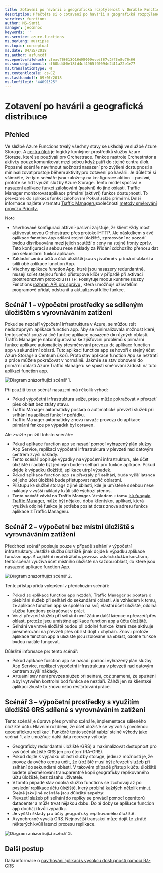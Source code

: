 ```yaml
---
title: Zotavení po havárii a geografická rozptýlenost v Durable Functions – Azure
description: Přečtěte si o zotavení po havárii a geografická rozptýlenost v Durable Functions.
services: functions
author: MS-Santi
manager: jeconnoc
keywords: ''
ms.service: azure-functions
ms.devlang: multiple
ms.topic: conceptual
ms.date: 04/25/2018
ms.author: azfuncdf
ms.openlocfilehash: c3eae78b613916d05009ecdd567c2f73e5e78c66
ms.sourcegitcommit: af60bd400e18fd4cf4965f90094e2411a22e1e77
ms.translationtype: MT
ms.contentlocale: cs-CZ
ms.lasthandoff: 09/07/2018
ms.locfileid: "44091325"
---
```

# <a name="disaster-recovery-and-geo-distribution"></a>Zotavení po havárii a geografická distribuce

## <a name="overview"></a>Přehled
Ve službě Azure Functions trvalý všechny stavy se ukládají ve službě Azure Storage. A [centra úloh](durable-functions-task-hubs.md) je logický kontejner prostředků služby Azure Storage, které se používají pro Orchestrace. Funkce nástroje Orchestrator a aktivity pouze komunikovat mezi sebou když patří do stejné centra úloh.
Popsané scénáře navrhnout možnosti nasazení pro zvýšení dostupnosti a minimalizovat prostoje během aktivity pro zotavení po havárii.
Je důležité si všimněte, že tyto scénáře jsou založeny na konfigurace aktivní – pasivní, protože se řídit využití služby Azure Storage. Tento model spočívá v nasazení aplikace funkcí zálohování (pasivní) do jiné oblasti. Traffic Manager monitorovat aplikace primární (aktivní) funkce dostupnosti. To převezme do aplikace funkci zálohování Pokud selže primární. Další informace najdete v tématu [Traffic Manageru](https://azure.microsoft.com/services/traffic-manager/)společnosti [metody směrování provozu Priority.](../traffic-manager/traffic-manager-routing-methods.md#a-name--priorityapriority-traffic-routing-method)


>[!NOTE]
>- Navrhované konfiguraci aktivní-pasivní zajišťuje, že klient vždy moct aktivovat novou Orchestrace přes protokol HTTP. Ale následkem s dvě aplikace function App sdílení stejné úložiště, zpracování na pozadí budou distribuována mezi jejich soutěží o ceny na stejné fronty zpráv. Tuto konfiguraci s sebou nese náklady za Přidání odchozího přenosu dat pro sekundární funkci aplikace.
>- Základní centra účtů a úloh úložiště jsou vytvořené v primární oblasti a sdílí obě aplikace function App.
>- Všechny aplikace function App, které jsou nasazeny redundantně, musejí sdílet stejnou funkci přístupové klíče v případě při aktivaci prostřednictvím protokolu HTTP. Poskytuje modul Runtime služby Functions [rozhraní API pro správu](https://github.com/Azure/azure-functions-host/wiki/Key-management-API) , která umožňuje uživatelům programově přidat, odstranit a aktualizovat klíče funkce.

## <a name="scenario-1---load-balanced-compute-with-shared-storage"></a>Scénář 1 – výpočetní prostředky se sdíleným úložištěm s vyrovnáváním zatížení
Pokud se nezdaří výpočetní infrastruktura v Azure, se můžou stát nedostupnými aplikace function app. Aby se minimalizovala možnost které, tento scénář používá dvě funkce aplikace nasazené do různých oblastí. Traffic Manager je nakonfigurována ke zjišťování problémů s primární funkce aplikace automaticky přesměrování provozu do aplikace function app v sekundární oblasti. Tuto aplikaci function app se hovoří o stejný účet Azure Storage a Centrum úkolů. Proto stav aplikace function App se neztratí a práce můžete pokračovat v normálně. Jakmile se stav obnovení do primární oblasti Azure Traffic Manageru se spustí směrování žádostí na tuto aplikaci function app.


![Diagram znázorňující scénář 1.](media/durable-functions-disaster-recovery-geo-distribution/durable-functions-geo-scenario01.png)

Při použití tento scénář nasazení má několik výhod:
- Pokud výpočetní infrastruktura selže, práce může pokračovat v převzetí přes oblast bez ztráty stavu.
- Traffic Manager automaticky postará o automatické převzetí služeb při selhání na aplikaci funkcí v pořádku.
- Traffic Manager automaticky znovu naváže provozu do aplikace primární funkce po výpadek byl opraven.

Ale zvažte použití tohoto scénáře:
- Pokud aplikace function app se nasadí pomocí vyhrazený plán služby App Service, replikaci výpočetní infrastruktura v převzetí nad datovým centrem zvýší náklady.
- Tento scénář popisuje výpadky na výpočetní infrastrukturu, ale účet úložiště i nadále být jediným bodem selhání pro funkce aplikace. Pokud dojde k výpadku úložiště, aplikace utrpí výpadek.
- Pokud aplikace function app se převzaly při selhání, bude vyšší latence od jeho účet úložiště bude přistupovat napříč oblastmi.
- Přístupu ke službě storage z jiné oblasti, kde je umístěné s sebou nese náklady v vyšší náklady kvůli sítě výchozí přenos.
- Tento scénář závisí na Traffic Manager. Vzhledem k tomu [jak funguje Traffic Manager](../traffic-manager/traffic-manager-how-it-works.md), může být nějakou dobu klientskou aplikaci, která využívá odolné funkce je potřeba poslat dotaz znova adresu funkce aplikace z Traffic Manageru. 


## <a name="scenario-2---load-balanced-compute-with-regional-storage"></a>Scénář 2 – výpočetní bez místní úložiště s vyrovnáváním zatížení
Předchozí scénář popisuje pouze v případě selhání v výpočetní infrastruktury. Jestliže služba úložiště, jinak dojde k výpadku aplikace function app.
K zajištění nepřetržitého provozu odolná služba functions, tento scénář využívá účet místního úložiště na každou oblast, do které jsou nasazené aplikace function App.

![Diagram znázorňující scénář 2.](media/durable-functions-disaster-recovery-geo-distribution/durable-functions-geo-scenario02.png)

Tento přístup přidá vylepšení v předchozím scénáři:
- Pokud se aplikace function app nezdaří, Traffic Manager se postará o přebírání služeb při selhání do sekundární oblasti. Ale vzhledem k tomu, že aplikace function app se spoléhá na svůj vlastní účet úložiště, odolná služba functions pokračovat v práci.
- Verzi převzetí služeb při selhání není žádné další latence v převzetí přes oblast, protože jsou umístěné aplikace function app a účtu úložiště.
- Selhání ve vrstvě úložiště budou při odolné funkce, které zase aktivuje přesměrování na převzetí přes oblast dojít k chybám. Znovu protože aplikace function app a úložiště jsou izolované na oblast, odolné funkce budou nadále fungovat.
 
Důležité informace pro tento scénář:
- Pokud aplikace function app se nasadí pomocí vyhrazený plán služby App Service, replikaci výpočetní infrastruktura v převzetí nad datovým centrem zvýší náklady.
- Aktuální stav není převzetí služeb při selhání, což znamená, že spuštění a byl vytvořen kontrolní bod funkce se nezdaří. Záleží jen na klientské aplikaci zkuste to znovu nebo restartování práce.

## <a name="scenario-3---load-balanced-compute-with-grs-shared-storage"></a>Scénář 3 – výpočetní prostředky s využitím úložiště GRS sdílené s vyrovnáváním zatížení
Tento scénář je úprava přes prvního scénáře, implementace sdíleného úložiště účtu. Hlavním rozdílem, že účet úložiště se vytvoří s povolenou geografickou replikací.
Funkčně tento scénář nabízí stejné výhody jako scénář 1, ale umožňuje další data recovery výhody:
- Geograficky redundantní úložiště (GRS) a maximalizovat dostupnost pro váš účet úložiště GRS jen pro čtení (RA-GRS).
- Pokud dojde k výpadku oblasti služby storage, jednu z možností je, že provoz datového centra určit, že úložiště musí být převzetí služeb při selhání do sekundární oblasti. V takovém případě přístup k účtu úložiště budete přesměrováni transparentně kopii geograficky replikovaného účtu úložiště, bez zásahu uživatele.
- V tomto případě stav odolná služba functions se zachovají až po poslední replikace účtu úložiště, který probíhá každých několik minut.
Stejně jako jiné scénáře jsou důležité aspekty:
- Převzetí služeb při selhání do repliky se provádí pomocí operátorů datacenter a může trvat nějakou dobu. Do té doby se aplikace function app dochází kvůli výpadku.
- Je vyšší náklady pro účty geograficky replikovaného úložiště.
- Asynchronně vyvolá GRS. Nejnovější transakcí může dojít ke ztrátě některých kvůli latenci procesu replikace.

![Diagram znázorňující scénář 3.](media/durable-functions-disaster-recovery-geo-distribution/durable-functions-geo-scenario03.png)


## <a name="next-steps"></a>Další postup

Další informace o [navrhování aplikací s vysokou dostupností pomocí RA-GRS](../storage/common/storage-designing-ha-apps-with-ragrs.md)
